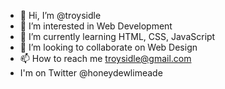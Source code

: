 - 👋 Hi, I’m @troysidle
- 👀 I’m interested in Web Development
- 🌱 I’m currently learning HTML, CSS, JavaScript
- 💞️ I’m looking to collaborate on Web Design
- 📫 How to reach me troysidle@gmail.com
- I'm on Twitter @honeydewlimeade
